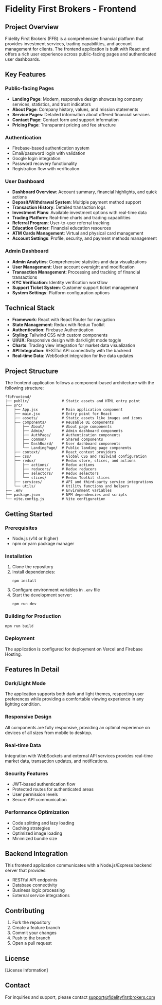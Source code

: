 # Fidelity First Brokers - Frontend

## Project Overview

Fidelity First Brokers (FFB) is a comprehensive financial platform that provides investment services, trading capabilities, and account management for clients. The frontend application is built with React and offers a rich user experience across public-facing pages and authenticated user dashboards.

## Key Features

### Public-facing Pages

- **Landing Page**: Modern, responsive design showcasing company services, statistics, and trust indicators
- **About Page**: Company history, values, and mission statements
- **Service Pages**: Detailed information about offered financial services
- **Contact Page**: Contact form and support information
- **Pricing Page**: Transparent pricing and fee structure

### Authentication

- Firebase-based authentication system
- Email/password login with validation
- Google login integration
- Password recovery functionality
- Registration flow with verification

### User Dashboard

- **Dashboard Overview**: Account summary, financial highlights, and quick actions
- **Deposit/Withdrawal System**: Multiple payment method support
- **Transaction History**: Detailed transaction logs
- **Investment Plans**: Available investment options with real-time data
- **Trading Platform**: Real-time charts and trading capabilities
- **Referral Program**: User-to-user referral tracking
- **Education Center**: Financial education resources
- **ATM Cards Management**: Virtual and physical card management
- **Account Settings**: Profile, security, and payment methods management

### Admin Dashboard

- **Admin Analytics**: Comprehensive statistics and data visualizations
- **User Management**: User account oversight and modification
- **Transaction Management**: Processing and tracking of financial transactions
- **KYC Verification**: Identity verification workflow
- **Support Ticket System**: Customer support ticket management
- **System Settings**: Platform configuration options

## Technical Stack

- **Framework**: React with React Router for navigation
- **State Management**: Redux with Redux Toolkit
- **Authentication**: Firebase Authentication
- **Styling**: Tailwind CSS with custom components
- **UI/UX**: Responsive design with dark/light mode toggle
- **Charts**: Trading view integration for market data visualization
- **API Integration**: RESTful API connectivity with the backend
- **Real-time Data**: WebSocket integration for live data updates

## Project Structure

The frontend application follows a component-based architecture with the following structure:

```
ffbFrontend/
├── public/               # Static assets and HTML entry point
├── src/
│   ├── App.jsx           # Main application component
│   ├── main.jsx          # Entry point for React
│   ├── assets/           # Static assets like images and icons
│   ├── components/       # Reusable UI components
│   │   ├── About/        # About page components
│   │   ├── Admin/        # Admin dashboard components
│   │   ├── AuthPage/     # Authentication components
│   │   ├── common/       # Shared components
│   │   ├── DashBoard/    # User dashboard components
│   │   └── LandingPage/  # Public landing page components
│   ├── context/          # React context providers
│   ├── css/              # Global CSS and Tailwind configuration
│   ├── redux/            # Redux store, slices, and actions
│   │   ├── actions/      # Redux actions
│   │   ├── reducers/     # Redux reducers
│   │   ├── selectors/    # Redux selectors
│   │   └── slices/       # Redux Toolkit slices
│   ├── services/         # API and third-party service integrations
│   └── utils/            # Utility functions and helpers
├── .env                  # Environment variables
├── package.json          # NPM dependencies and scripts
└── vite.config.js        # Vite configuration
```

## Getting Started

### Prerequisites

- Node.js (v14 or higher)
- npm or yarn package manager

### Installation

1. Clone the repository
2. Install dependencies:
   ```
   npm install
   ```
3. Configure environment variables in `.env` file
4. Start the development server:
   ```
   npm run dev
   ```

### Building for Production

```
npm run build
```

### Deployment

The application is configured for deployment on Vercel and Firebase Hosting.

## Features In Detail

### Dark/Light Mode

The application supports both dark and light themes, respecting user preferences while providing a comfortable viewing experience in any lighting condition.

### Responsive Design

All components are fully responsive, providing an optimal experience on devices of all sizes from mobile to desktop.

### Real-time Data

Integration with WebSockets and external API services provides real-time market data, transaction updates, and notifications.

### Security Features

- JWT-based authentication flow
- Protected routes for authenticated areas
- User permission levels
- Secure API communication

### Performance Optimization

- Code splitting and lazy loading
- Caching strategies
- Optimized image loading
- Minimized bundle size

## Backend Integration

This frontend application communicates with a Node.js/Express backend server that provides:

- RESTful API endpoints
- Database connectivity
- Business logic processing
- External service integrations

## Contributing

1. Fork the repository
2. Create a feature branch
3. Commit your changes
4. Push to the branch
5. Open a pull request

## License

[License Information]

## Contact

For inquiries and support, please contact support@fidelityfirstbrokers.com
